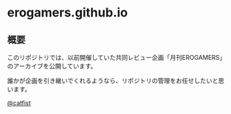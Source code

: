 erogamers.github.io
===================

## 概要
このリポジトリでは、以前開催していた共同レビュー企画「月刊EROGAMERS」のアーカイブを公開しています。

誰かが企画を引き継いでくれるようなら、リポジトリの管理をお任せしたいと思います。

[@catfist](https://twitter.com/catfist/)
